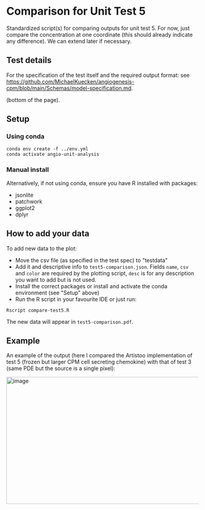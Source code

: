 # Comparison for Unit Test 5

Standardized script(s) for comparing outputs for unit test 5. For now, just compare the concentration at 
one coordinate (this should already indicate any difference). We can extend later if necessary.



## Test details

For the specification of the test itself and the required output format: see 
https://github.com/MichaelKuecken/angiogenesis-cpm/blob/main/Schemas/model-specification.md.

(bottom of the page).

## Setup

### Using conda

```
conda env create -f ../env.yml
conda activate angio-unit-analysis
```

### Manual install

Alternatively, if not using conda, ensure you have R installed with packages:

  - jsonlite
  - patchwork
  - ggplot2
  - dplyr


## How to add your data

To add new data to the plot:

- Move the csv file (as specified in the test spec) to "testdata"
- Add it and descriptive info to `test5-comparison.json`. Fields `name`, `csv` and `color` are required by the plotting script, `desc` is for any description you want to add but is not used.
- Install the correct packages or install and activate the conda environment (see "Setup" above)
- Run the R script in your favourite IDE or just run:

```
Rscript compare-test5.R
```

The new data will appear in `test5-comparison.pdf`.

## Example

An example of the output (here I compared the Artistoo implementation of test 5 (frozen but larger CPM cell secreting chemokine) with that of test 3 (same PDE but the source is a single pixel):

<img width="729" height="333" alt="image" src="https://github.com/user-attachments/assets/fde9e531-ec51-4798-80c1-b1da3dd889fe" />


